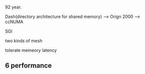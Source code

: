 92 year.

Dash(directory architecture for shared memory) --> Orign 2000  --> ccNUMA

SGI

two kinds of mesh

tolerate memeory latency

## 6 performance


